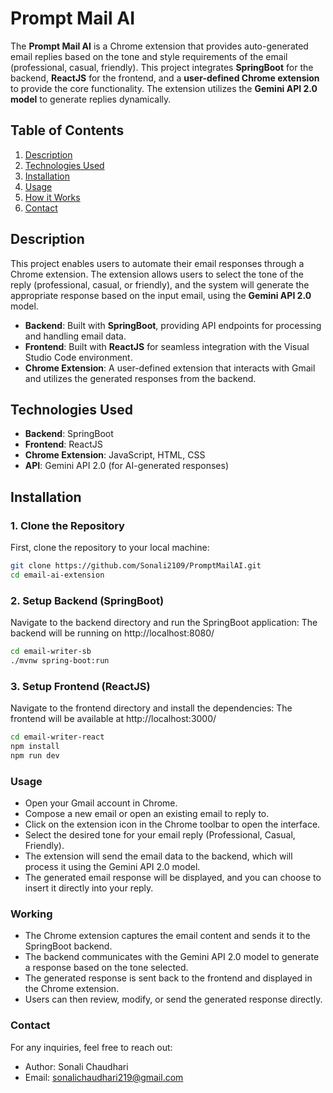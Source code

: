 # Prompt Mail AI

The **Prompt Mail AI** is a Chrome extension that provides auto-generated email replies based on the tone and style requirements of the email (professional, casual, friendly). This project integrates **SpringBoot** for the backend, **ReactJS** for the frontend, and a **user-defined Chrome extension** to provide the core functionality. The extension utilizes the **Gemini API 2.0 model** to generate replies dynamically.

## Table of Contents
1. [Description](#description)
2. [Technologies Used](#technologies-used)
3. [Installation](#installation)
4. [Usage](#usage)
5. [How it Works](#how-it-works)
6. [Contact](#contact)

## Description

This project enables users to automate their email responses through a Chrome extension. The extension allows users to select the tone of the reply (professional, casual, or friendly), and the system will generate the appropriate response based on the input email, using the **Gemini API 2.0** model.

- **Backend**: Built with **SpringBoot**, providing API endpoints for processing and handling email data.
- **Frontend**: Built with **ReactJS** for seamless integration with the Visual Studio Code environment.
- **Chrome Extension**: A user-defined extension that interacts with Gmail and utilizes the generated responses from the backend.

## Technologies Used

- **Backend**: SpringBoot
- **Frontend**: ReactJS
- **Chrome Extension**: JavaScript, HTML, CSS
- **API**: Gemini API 2.0 (for AI-generated responses)

## Installation

### 1. Clone the Repository
First, clone the repository to your local machine:

```bash
git clone https://github.com/Sonali2109/PromptMailAI.git
cd email-ai-extension
```

### 2. Setup Backend (SpringBoot)
Navigate to the backend directory and run the SpringBoot application:
The backend will be running on http://localhost:8080/

```bash
cd email-writer-sb
./mvnw spring-boot:run
```

### 3. Setup Frontend (ReactJS)
Navigate to the frontend directory and install the dependencies:
The frontend will be available at http://localhost:3000/

```bash
cd email-writer-react
npm install
npm run dev
```

### Usage
  - Open your Gmail account in Chrome.
  - Compose a new email or open an existing email to reply to.
  - Click on the extension icon in the Chrome toolbar to open the interface.
  - Select the desired tone for your email reply (Professional, Casual, Friendly).
  - The extension will send the email data to the backend, which will process it using the Gemini API 2.0 model.
  - The generated email response will be displayed, and you can choose to insert it directly into your reply.

### Working 
  - The Chrome extension captures the email content and sends it to the SpringBoot backend.
  - The backend communicates with the Gemini API 2.0 model to generate a response based on the tone selected.
  - The generated response is sent back to the frontend and displayed in the Chrome extension.
  - Users can then review, modify, or send the generated response directly.
      
### Contact
For any inquiries, feel free to reach out:

- Author: Sonali Chaudhari
- Email: sonalichaudhari219@gmail.com
